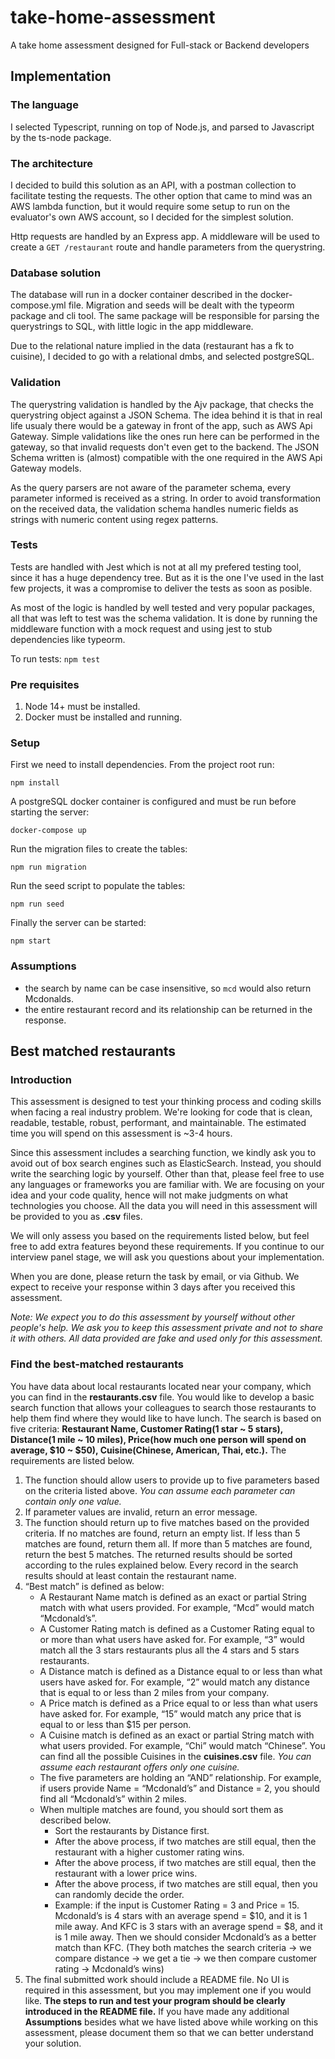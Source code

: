 # take-home-assessment
A take home assessment designed for Full-stack or Backend developers

## Implementation

### The language

I selected Typescript, running on top of Node.js, and parsed to Javascript by the ts-node package.

### The architecture

I decided to build this solution as an API, with a postman collection to facilitate testing the requests. The other option that came to mind was an AWS lambda function, but it would require some setup to run on the evaluator's own AWS account, so I decided for the simplest solution.

Http requests are handled by an Express app. A middleware will be used to create a `GET /restaurant` route and handle parameters from the querystring.

### Database solution

The database will run in a docker container described in the docker-compose.yml file. Migration and seeds will be dealt with the typeorm package and cli tool. The same package will be responsible for parsing the querystrings to SQL, with little logic in the app middleware.

Due to the relational nature implied in the data (restaurant has a fk to cuisine), I decided to go with a relational dmbs, and selected postgreSQL.

### Validation

The querystring validation is handled by the Ajv package, that checks the querystring object against a JSON Schema. The idea behind it is that in real life usualy there would be a gateway in front of the app, such as AWS Api Gateway. Simple validations like the ones run here can be performed in the gateway, so that invalid requests don't even get to the backend. The JSON Schema written is (almost) compatible with the one required in the AWS Api Gateway models.

As the query parsers are not aware of the parameter schema, every parameter informed is received as a string. In order to avoid transformation on the received data, the validation schema handles numeric fields as strings with numeric content using regex patterns.

### Tests

Tests are handled with Jest which is not at all my prefered testing tool, since it has a huge dependency tree. But as it is the one I've used in the last few projects, it was a compromise to deliver the tests as soon as posible.

As most of the logic is handled by well tested and very popular packages, all that was left to test was the schema validation. It is done by running the middleware function with a mock request and using jest to stub dependencies like typeorm.

To run tests: `npm test`

### Pre requisites
1) Node 14+ must be installed.
2) Docker must be installed and running.

### Setup

First we need to install dependencies. From the project root run:
```
npm install
```

A postgreSQL docker container is configured and must be run before starting the server:
```
docker-compose up
```

Run the migration files to create the tables:
```
npm run migration
```

Run the seed script to populate the tables:
```
npm run seed
```

Finally the server can be started:
```
npm start
```

### Assumptions

* the search by name can be case insensitive, so `mcd` would also return Mcdonalds.
* the entire restaurant record and its relationship can be returned in the response.

## Best matched restaurants
### Introduction
This assessment is designed to test your thinking process and coding skills when facing a real industry problem. We're looking for code that is clean, readable, testable, robust, performant, and maintainable. The estimated time you will spend on this assessment is ~3-4 hours.

Since this assessment includes a searching function, we kindly ask you to avoid out of box search engines such as ElasticSearch. Instead, you should write the searching logic by yourself. Other than that, please feel free to use any languages or frameworks you are familiar with. We are focusing on your idea and your code quality, hence will not make judgments on what technologies you choose. All the data you will need in this assessment will be provided to you as **.csv** files.

We will only assess you based on the requirements listed below, but feel free to add extra features beyond these requirements. If you continue to our interview panel stage, we will ask you questions about your implementation.

When you are done, please return the task by email, or via Github. We expect to receive your response within 3 days after you received this assessment.

*Note: We expect you to do this assessment by yourself without other people's help. We ask you to keep this assessment private and not to share it with others. All data provided are fake and used only for this assessment.*

### Find the best-matched restaurants
You have data about local restaurants located near your company, which you can find in the **restaurants.csv** file. You would like to develop a basic search function that allows your colleagues to search those restaurants to help them find where they would like to have lunch. The search is based on five criteria: **Restaurant Name, Customer Rating(1 star ~ 5 stars), Distance(1 mile ~ 10 miles), Price(how much one person will spend on average, $10 ~ $50), Cuisine(Chinese, American, Thai, etc.).** The requirements are listed below.

1. The function should allow users to provide up to five parameters based on the criteria listed above. *You can assume each parameter can contain only one value.*
2. If parameter values are invalid, return an error message.
3. The function should return up to five matches based on the provided criteria. If no matches are found, return an empty list. If less than 5 matches are found, return them all. If more than 5 matches are found, return the best 5 matches. The returned results should be sorted according to the rules explained below. Every record in the search results should at least contain the restaurant name.
4. “Best match” is defined as below:
   - A Restaurant Name match is defined as an exact or partial String match with what users provided. For example, “Mcd” would match “Mcdonald’s”.
   - A Customer Rating match is defined as a Customer Rating equal to or more than what users have asked for. For example, “3” would match all the 3 stars restaurants plus all the 4 stars and 5 stars restaurants.
   - A Distance match is defined as a Distance equal to or less than what users have asked for. For example, “2” would match any distance that is equal to or less than 2 miles from your company.
   - A Price match is defined as a Price equal to or less than what users have asked for. For example, “15” would match any price that is equal to or less than $15 per person.
   - A Cuisine match is defined as an exact or partial String match with what users provided. For example, “Chi” would match “Chinese”. You can find all the possible Cuisines in the **cuisines.csv** file. *You can assume each restaurant offers only one cuisine.*
   - The five parameters are holding an “AND” relationship. For example, if users provide Name = “Mcdonald’s” and Distance = 2, you should find all “Mcdonald’s” within 2 miles.
   - When multiple matches are found, you should sort them as described below.
     - Sort the restaurants by Distance first.
     - After the above process, if two matches are still equal, then the restaurant with a higher customer rating wins.
     - After the above process, if two matches are still equal, then the restaurant with a lower price wins.
     - After the above process, if two matches are still equal, then you can randomly decide the order.
     - Example: if the input is Customer Rating = 3 and Price = 15. Mcdonald’s is 4 stars with an average spend = $10, and it is 1 mile away. And KFC is 3 stars with an average spend = $8, and it is 1 mile away. Then we should consider Mcdonald’s as a better match than KFC. (They both matches the search criteria -> we compare distance -> we get a tie -> we then compare customer rating -> Mcdonald’s wins)
5. The final submitted work should include a README file. No UI is required in this assessment, but you may implement one if you would like. **The steps to run and test your program should be clearly introduced in the README file.** If you have made any additional **Assumptions** besides what we have listed above while working on this assessment, please document them so that we can better understand your solution.
